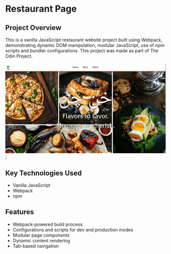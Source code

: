 # Restaurant Page

## Project Overview

This is a vanilla JavaScript restaurant website project built using Webpack, demonstrating dynamic DOM manipulation, modular JavaScript, use of npm scripts and bundler configurations.
This project was made as part of The Odin Project.

![Project Screenshot](./src/images/screenshot.png);

## Key Technologies Used

- Vanilla JavaScript
- Webpack
- npm

## Features

- Webpack-powered build process
- Configurations and scripts for dev and production modes
- Modular page components
- Dynamic content rendering
- Tab-based navigation
